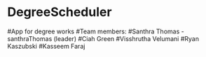 # DegreeScheduler
#App for degree works
#Team members:
#Santhra Thomas - santhraThomas (leader)
#Ciah Green 
#Visshrutha Velumani
#Ryan Kaszubski
#Kasseem Faraj
